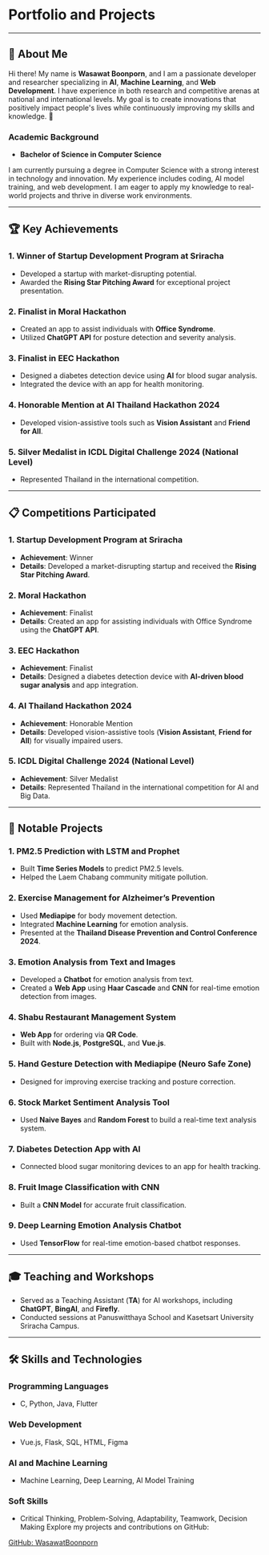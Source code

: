 # Portfolio and Projects

---

## 👋 **About Me**

Hi there! My name is **Wasawat Boonporn**, and I am a passionate developer and researcher specializing in **AI**, **Machine Learning**, and **Web Development**. I have experience in both research and competitive arenas at national and international levels. My goal is to create innovations that positively impact people's lives while continuously improving my skills and knowledge. 🚀

### Academic Background
- **Bachelor of Science in Computer Science**

I am currently pursuing a degree in Computer Science with a strong interest in technology and innovation. My experience includes coding, AI model training, and web development. I am eager to apply my knowledge to real-world projects and thrive in diverse work environments.

---

## 🏆 **Key Achievements**

### 1. Winner of **Startup Development Program** at Sriracha
- Developed a startup with market-disrupting potential.
- Awarded the **Rising Star Pitching Award** for exceptional project presentation.

### 2. Finalist in **Moral Hackathon**
- Created an app to assist individuals with **Office Syndrome**.
- Utilized **ChatGPT API** for posture detection and severity analysis.

### 3. Finalist in **EEC Hackathon**
- Designed a diabetes detection device using **AI** for blood sugar analysis.
- Integrated the device with an app for health monitoring.

### 4. Honorable Mention at **AI Thailand Hackathon 2024**
- Developed vision-assistive tools such as **Vision Assistant** and **Friend for All**.

### 5. **Silver Medalist** in **ICDL Digital Challenge 2024** (National Level)
- Represented Thailand in the international competition.

---

## 📋 **Competitions Participated**

### 1. **Startup Development Program at Sriracha**
- **Achievement**: Winner  
- **Details**: Developed a market-disrupting startup and received the **Rising Star Pitching Award**.

### 2. **Moral Hackathon**
- **Achievement**: Finalist  
- **Details**: Created an app for assisting individuals with Office Syndrome using the **ChatGPT API**.

### 3. **EEC Hackathon**
- **Achievement**: Finalist  
- **Details**: Designed a diabetes detection device with **AI-driven blood sugar analysis** and app integration.

### 4. **AI Thailand Hackathon 2024**
- **Achievement**: Honorable Mention  
- **Details**: Developed vision-assistive tools (**Vision Assistant**, **Friend for All**) for visually impaired users.

### 5. **ICDL Digital Challenge 2024 (National Level)**
- **Achievement**: Silver Medalist  
- **Details**: Represented Thailand in the international competition for AI and Big Data.

---

## 📂 **Notable Projects**

### 1. **PM2.5 Prediction with LSTM and Prophet**
- Built **Time Series Models** to predict PM2.5 levels.
- Helped the Laem Chabang community mitigate pollution.

### 2. **Exercise Management for Alzheimer’s Prevention**
- Used **Mediapipe** for body movement detection.
- Integrated **Machine Learning** for emotion analysis.
- Presented at the **Thailand Disease Prevention and Control Conference 2024**.

### 3. **Emotion Analysis from Text and Images**
- Developed a **Chatbot** for emotion analysis from text.
- Created a **Web App** using **Haar Cascade** and **CNN** for real-time emotion detection from images.

### 4. **Shabu Restaurant Management System**
- **Web App** for ordering via **QR Code**.
- Built with **Node.js**, **PostgreSQL**, and **Vue.js**.

### 5. **Hand Gesture Detection with Mediapipe (Neuro Safe Zone)**
- Designed for improving exercise tracking and posture correction.

### 6. **Stock Market Sentiment Analysis Tool**
- Used **Naive Bayes** and **Random Forest** to build a real-time text analysis system.

### 7. **Diabetes Detection App with AI**
- Connected blood sugar monitoring devices to an app for health tracking.

### 8. **Fruit Image Classification with CNN**
- Built a **CNN Model** for accurate fruit classification.

### 9. **Deep Learning Emotion Analysis Chatbot**
- Used **TensorFlow** for real-time emotion-based chatbot responses.

---

## 🎓 **Teaching and Workshops**
- Served as a Teaching Assistant (**TA**) for AI workshops, including **ChatGPT**, **BingAI**, and **Firefly**.
- Conducted sessions at Panuswitthaya School and Kasetsart University Sriracha Campus.

---

## 🛠 **Skills and Technologies**

### **Programming Languages**
- C, Python, Java, Flutter

### **Web Development**
- Vue.js, Flask, SQL, HTML, Figma

### **AI and Machine Learning**
- Machine Learning, Deep Learning, AI Model Training

### **Soft Skills**
- Critical Thinking, Problem-Solving, Adaptability, Teamwork, Decision Making
  Explore my projects and contributions on GitHub:

[GitHub: WasawatBoonporn](https://github.com/IsNName)
